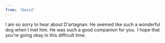 ```yaml
---
from: 'David'
---
```


I am so sorry to hear about D'artagnan. He seemed like such a wonderful dog when I met him. He was such a good companion for you.  I hope that you're going okay in this difficult time.  